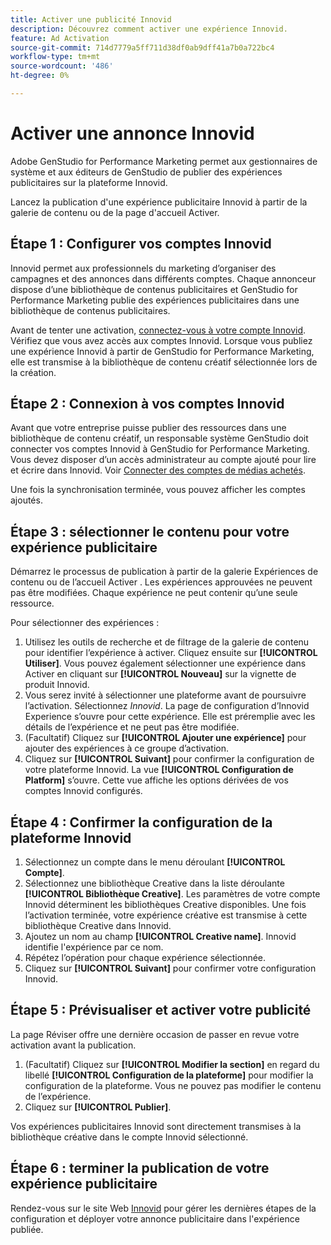 ```yaml
---
title: Activer une publicité Innovid
description: Découvrez comment activer une expérience Innovid.
feature: Ad Activation
source-git-commit: 714d7779a5ff711d38df0ab9dff41a7b0a722bc4
workflow-type: tm+mt
source-wordcount: '486'
ht-degree: 0%

---
```


# Activer une annonce Innovid

Adobe GenStudio for Performance Marketing permet aux gestionnaires de système et aux éditeurs de GenStudio de publier des expériences publicitaires sur la plateforme Innovid.

Lancez la publication d&#39;une expérience publicitaire Innovid à partir de la galerie de contenu ou de la page d&#39;accueil Activer.

## Étape 1 : Configurer vos comptes Innovid

Innovid permet aux professionnels du marketing d’organiser des campagnes et des annonces dans différents comptes. Chaque annonceur dispose d’une bibliothèque de contenus publicitaires et GenStudio for Performance Marketing publie des expériences publicitaires dans une bibliothèque de contenus publicitaires.

Avant de tenter une activation, [connectez-vous à votre compte Innovid][1]. Vérifiez que vous avez accès aux comptes Innovid. Lorsque vous publiez une expérience Innovid à partir de GenStudio for Performance Marketing, elle est transmise à la bibliothèque de contenu créatif sélectionnée lors de la création.

## Étape 2 : Connexion à vos comptes Innovid

Avant que votre entreprise puisse publier des ressources dans une bibliothèque de contenu créatif, un responsable système GenStudio doit connecter vos comptes Innovid à GenStudio for Performance Marketing. Vous devez disposer d’un accès administrateur au compte ajouté pour lire et écrire dans Innovid. Voir [Connecter des comptes de médias achetés][2].

Une fois la synchronisation terminée, vous pouvez afficher les comptes ajoutés.

## Étape 3 : sélectionner le contenu pour votre expérience publicitaire

Démarrez le processus de publication à partir de la galerie Expériences de contenu ou de l’accueil Activer . Les expériences approuvées ne peuvent pas être modifiées. Chaque expérience ne peut contenir qu’une seule ressource.

Pour sélectionner des expériences :

1. Utilisez les outils de recherche et de filtrage de la galerie de contenu pour identifier l’expérience à activer. Cliquez ensuite sur **[!UICONTROL Utiliser]**. Vous pouvez également sélectionner une expérience dans Activer en cliquant sur **[!UICONTROL Nouveau]** sur la vignette de produit Innovid.
1. Vous serez invité à sélectionner une plateforme avant de poursuivre l’activation. Sélectionnez *Innovid*. La page de configuration d’Innovid Experience s’ouvre pour cette expérience. Elle est préremplie avec les détails de l’expérience et ne peut pas être modifiée. 
1. (Facultatif) Cliquez sur **[!UICONTROL Ajouter une expérience]** pour ajouter des expériences à ce groupe d’activation.
1. Cliquez sur **[!UICONTROL Suivant]** pour confirmer la configuration de votre plateforme Innovid. La vue **[!UICONTROL Configuration de Platform]** s’ouvre. Cette vue affiche les options dérivées de vos comptes Innovid configurés.

## Étape 4 : Confirmer la configuration de la plateforme Innovid

1. Sélectionnez un compte dans le menu déroulant **[!UICONTROL Compte]**. 
1. Sélectionnez une bibliothèque Creative dans la liste déroulante **[!UICONTROL Bibliothèque Creative]**. Les paramètres de votre compte Innovid déterminent les bibliothèques Creative disponibles. Une fois l’activation terminée, votre expérience créative est transmise à cette bibliothèque Creative dans Innovid.
1. Ajoutez un nom au champ **[!UICONTROL Creative name]**. Innovid identifie l&#39;expérience par ce nom.
1. Répétez l’opération pour chaque expérience sélectionnée.
1. Cliquez sur **[!UICONTROL Suivant]** pour confirmer votre configuration Innovid.

## Étape 5 : Prévisualiser et activer votre publicité

La page Réviser offre une dernière occasion de passer en revue votre activation avant la publication.

1. (Facultatif) Cliquez sur **[!UICONTROL Modifier la section]** en regard du libellé **[!UICONTROL Configuration de la plateforme]** pour modifier la configuration de la plateforme. Vous ne pouvez pas modifier le contenu de l’expérience.
1. Cliquez sur **[!UICONTROL Publier]**.

Vos expériences publicitaires Innovid sont directement transmises à la bibliothèque créative dans le compte Innovid sélectionné.

## Étape 6 : terminer la publication de votre expérience publicitaire

Rendez-vous sur le site Web [Innovid][1] pour gérer les dernières étapes de la configuration et déployer votre annonce publicitaire dans l&#39;expérience publiée.

[1]: https://www.innovid.com/
[2]: /help/user-guide/connectors/connect-channel.md
